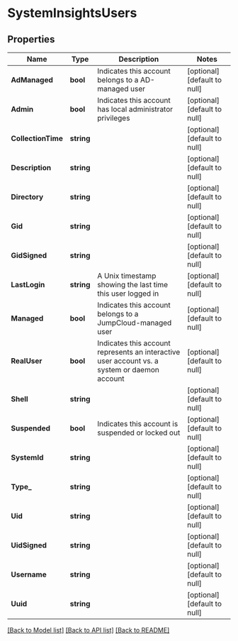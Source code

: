 # SystemInsightsUsers

## Properties
Name | Type | Description | Notes
------------ | ------------- | ------------- | -------------
**AdManaged** | **bool** | Indicates this account belongs to a AD-managed user | [optional] [default to null]
**Admin** | **bool** | Indicates this account has local administrator privileges | [optional] [default to null]
**CollectionTime** | **string** |  | [optional] [default to null]
**Description** | **string** |  | [optional] [default to null]
**Directory** | **string** |  | [optional] [default to null]
**Gid** | **string** |  | [optional] [default to null]
**GidSigned** | **string** |  | [optional] [default to null]
**LastLogin** | **string** | A Unix timestamp showing the last time this user logged in | [optional] [default to null]
**Managed** | **bool** | Indicates this account belongs to a JumpCloud-managed user | [optional] [default to null]
**RealUser** | **bool** | Indicates this account represents an interactive user account vs. a system or daemon account | [optional] [default to null]
**Shell** | **string** |  | [optional] [default to null]
**Suspended** | **bool** | Indicates this account is suspended or locked out | [optional] [default to null]
**SystemId** | **string** |  | [optional] [default to null]
**Type_** | **string** |  | [optional] [default to null]
**Uid** | **string** |  | [optional] [default to null]
**UidSigned** | **string** |  | [optional] [default to null]
**Username** | **string** |  | [optional] [default to null]
**Uuid** | **string** |  | [optional] [default to null]

[[Back to Model list]](../README.md#documentation-for-models) [[Back to API list]](../README.md#documentation-for-api-endpoints) [[Back to README]](../README.md)


